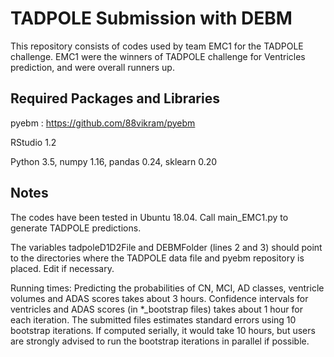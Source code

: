 # TADPOLE Submission with DEBM

This repository consists of codes used by team EMC1 for the TADPOLE challenge. EMC1 were the winners of TADPOLE challenge for Ventricles prediction, and were overall runners up. 

## Required Packages and Libraries
pyebm : https://github.com/88vikram/pyebm

RStudio 1.2

Python 3.5, numpy 1.16, pandas 0.24, sklearn 0.20

## Notes

The codes have been tested in Ubuntu 18.04. Call main_EMC1.py to generate TADPOLE predictions. 

The variables tadpoleD1D2File and DEBMFolder (lines 2 and 3) should point to the directories where the TADPOLE data file and pyebm repository is placed. Edit if necessary.

Running times: Predicting the probabilities of CN, MCI, AD classes, ventricle volumes and ADAS scores takes about 3 hours. Confidence intervals for ventricles and ADAS scores (in *_bootstrap files) takes about 1 hour for each iteration. The submitted files estimates standard errors using 10 bootstrap iterations. If computed serially, it would take 10 hours, but users are strongly advised to run the bootstrap iterations in parallel if possible.
